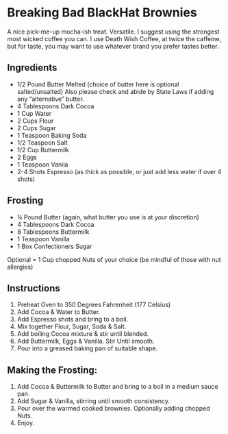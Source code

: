 # Breaking Bad BlackHat Brownies

A nice pick-me-up mocha-ish treat. Versatile. I suggest using the strongest most wicked coffee you can. I use Death Wish Coffee, at twice the caffeine, but for taste, you may want to use whatever brand you prefer tastes better.

## Ingredients

- 1/2 Pound Butter Melted (choice of butter here is optional salted/unsalted) Also please check and abide by State Laws if adding any “alternative” butter.
- 4 Tablespoons Dark Cocoa
- 1 Cup Water
- 2 Cups Flour
- 2 Cups Sugar
- 1 Teaspoon Baking Soda
- 1/2 Teaspoon Salt
- 1/2 Cup Buttermilk
- 2 Eggs
- 1 Teaspoon Vanila
- 2-4 Shots Espresso (as thick as possible, or just add less water if over 4 shots)

## Frosting

- ¼ Pound Butter (again, what butter you use is at your discretion)
- 4 Tablespoons Dark Cocoa
- 8 Tablespoons Buttermilk
- 1 Teaspoon Vanilla
- 1 Box Confectioners Sugar

Optional = 1 Cup chopped Nuts of your choice (be mindful of those with nut allergies)

## Instructions

1. Preheat Oven to 350 Degrees Fahrenheit (177 Celsius)
2. Add Cocoa & Water to Butter.
3. Add Espresso shots and bring to a boil.
4. Mix together Flour, Sugar, Soda & Salt.
5. Add boiling Cocoa mixture & stir until blended.
6. Add Buttermilk, Eggs & Vanilla. Stir Until smooth.
7. Pour into a greased baking pan of suitable shape.

## Making the Frosting:

1. Add Cocoa & Buttermilk to Butter and bring to a boil in a medium sauce pan.
2. Add Sugar & Vanilla, stirring until smooth consistency.
3. Pour over the warmed cooked brownies. Optionally adding chopped Nuts.
4. Enjoy.
